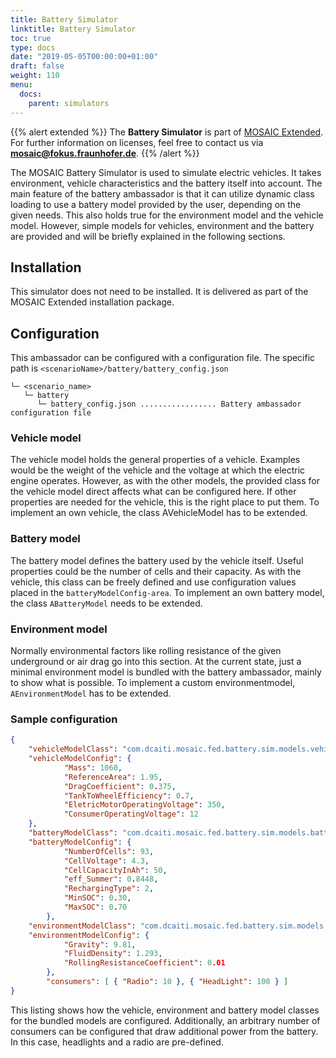 ```yaml
---
title: Battery Simulator
linktitle: Battery Simulator
toc: true
type: docs
date: "2019-05-05T00:00:00+01:00"
draft: false
weight: 110
menu:
  docs:
    parent: simulators
---
```


{{% alert extended %}}
The **Battery Simulator** is part of [MOSAIC Extended](/download#overview).  
For further information on licenses, feel free to contact us via **[mosaic@fokus.fraunhofer.de](mailto:mosaic@fokus.fraunhofer.de)**.
{{% /alert %}}

The MOSAIC Battery Simulator is used to simulate electric vehicles. It takes environment, vehicle
characteristics and the battery itself into account. The main feature of the battery ambassador is that it
can utilize dynamic class loading to use a battery model provided by the user, depending on the given
needs. This also holds true for the environment model and the vehicle model. However, simple models
for vehicles, environment and the battery are provided and will be briefly explained in the following
sections.

## Installation

This simulator does not need to be installed. It is delivered as part of the MOSAIC Extended installation package.

## Configuration 

This ambassador can be configured with a configuration file. The specific path is
`<scenarioName>/battery/battery_config.json`


```plaintext
└─ <scenario_name>
   └─ battery
      └─ battery_config.json ................. Battery ambassador configuration file
```


### Vehicle model

The vehicle model holds the general properties of a vehicle. Examples would be the weight of the vehicle
and the voltage at which the electric engine operates. However, as with the other models, the provided
class for the vehicle model direct affects what can be configured here. If other properties are needed for
the vehicle, this is the right place to put them. To implement an own vehicle, the class AVehicleModel
has to be extended.

### Battery model

The battery model defines the battery used by the vehicle itself. Useful properties could be the number
of cells and their capacity. As with the vehicle, this class can be freely defined and use configuration
values placed in the `batteryModelConfig-area`. To implement an own battery model, the class `ABatteryModel`
needs to be extended.

### Environment model

Normally environmental factors like rolling resistance of the given underground or air drag go into this
section. At the current state, just a minimal environment model is bundled with the battery ambassador,
mainly to show what is possible. To implement a custom environmentmodel, `AEnvironmentModel` has
to be extended.

### Sample configuration

```Json
{
    "vehicleModelClass": "com.dcaiti.mosaic.fed.battery.sim.models.vehicle.ElectricSmart",
    "vehicleModelConfig": {
            "Mass": 1060,
            "ReferenceArea": 1.95,
            "DragCoefficient": 0.375,
            "TankToWheelEfficiency": 0.7,
            "EletricMotorOperatingVoltage": 350,
            "ConsumerOperatingVoltage": 12
    },
    "batteryModelClass": "com.dcaiti.mosaic.fed.battery.sim.models.battery.VerySimpleBatteryModel",
    "batteryModelConfig": {
            "NumberOfCells": 93,
            "CellVoltage": 4.3,
            "CellCapacityInAh": 50,
            "eff_Summer": 0.8448,
            "RechargingType": 2,
            "MinSOC": 0.30,
            "MaxSOC": 0.70
        },
    "environmentModelClass": "com.dcaiti.mosaic.fed.battery.sim.models.environment.DefaultEnvironment",
    "environmentModelConfig": {
            "Gravity": 9.81,
            "FluidDensity": 1.293,
            "RollingResistanceCoefficient": 0.01
        },
        "consumers": [ { "Radio": 10 }, { "HeadLight": 100 } ]
}
```
This listing shows how the vehicle, environment and battery model classes for the bundled models are configured. Additionally, an arbitrary number of consumers can be configured that draw additional power from the battery. In this case, headlights and a radio are pre-defined.